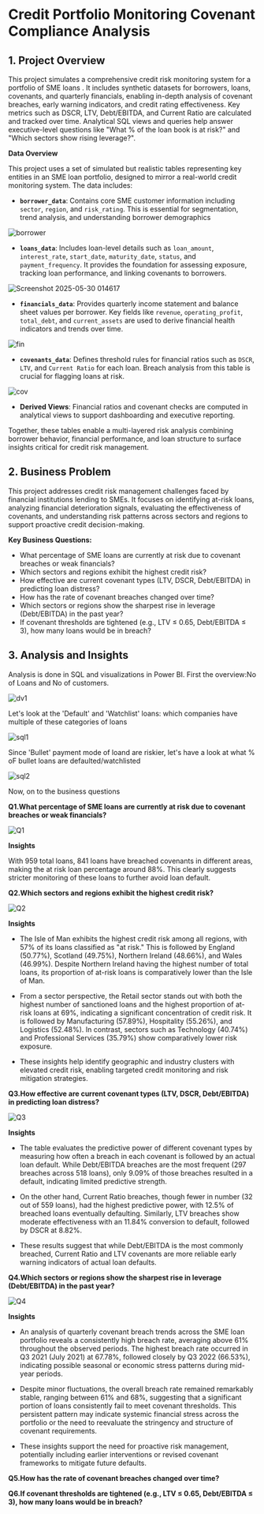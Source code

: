 # Credit Portfolio Monitoring Covenant Compliance Analysis




## 1. Project Overview 

This project simulates a comprehensive credit risk monitoring system for a portfolio of SME loans . It includes synthetic datasets for borrowers, loans, covenants, and quarterly financials, enabling in-depth analysis of covenant breaches, early warning indicators, and credit rating effectiveness. Key metrics such as DSCR, LTV, Debt/EBITDA, and Current Ratio are calculated and tracked over time. Analytical SQL views and queries help answer executive-level questions like "What % of the loan book is at risk?" and "Which sectors show rising leverage?". 

**Data Overview**


This project uses a set of simulated but realistic tables representing key entities in an SME loan portfolio, designed to mirror a real-world credit monitoring system. The data includes:

* **`borrower_data`**: Contains core SME customer information including `sector`, `region`, and `risk_rating`. This is essential for segmentation, trend analysis, and understanding borrower demographics
  
![borrower](https://github.com/user-attachments/assets/5f9eae71-2fa3-45ca-8dc1-efe747482bbe)

  
* **`loans_data`**: Includes loan-level details such as `loan_amount`, `interest_rate`, `start_date`, `maturity_date`, `status`, and `payment_frequency`. It provides the foundation for assessing exposure, tracking loan performance, and linking covenants to borrowers.

![Screenshot 2025-05-30 014617](https://github.com/user-attachments/assets/cfaaf13f-4881-4697-99c8-c89414e51a0f)

  
* **`financials_data`**: Provides quarterly income statement and balance sheet values per borrower. Key fields like `revenue`, `operating_profit`, `total_debt`, and `current_assets` are used to derive financial health indicators and trends over time.

![fin](https://github.com/user-attachments/assets/a2291a4d-160c-4f85-8498-98603fbdec21)

  
* **`covenants_data`**: Defines threshold rules for financial ratios such as `DSCR`, `LTV`, and `Current Ratio` for each loan. Breach analysis from this table is crucial for flagging loans at risk.

![cov](https://github.com/user-attachments/assets/bac2f90b-6e98-45b8-b0e2-f005cd407457)

  
* **Derived Views**: Financial ratios and covenant checks are computed in analytical views to support dashboarding and executive reporting.

Together, these tables enable a multi-layered risk analysis combining borrower behavior, financial performance, and loan structure to surface insights critical for credit risk management.


## 2. Business Problem

This project addresses credit risk management challenges faced by financial institutions lending to SMEs. It focuses on identifying at-risk loans, analyzing financial deterioration signals, evaluating the effectiveness of covenants, and understanding risk patterns across sectors and regions to support proactive credit decision-making.

**Key Business Questions:**

* What percentage of SME loans are currently at risk due to covenant breaches or weak financials?
* Which sectors and regions exhibit the highest credit risk?
* How effective are current covenant types (LTV, DSCR, Debt/EBITDA) in predicting loan distress?
* How has the rate of covenant breaches changed over time?
* Which sectors or regions show the sharpest rise in leverage (Debt/EBITDA) in the past year?
* If covenant thresholds are tightened (e.g., LTV ≤ 0.65, Debt/EBITDA ≤ 3), how many loans would be in breach?


## 3. Analysis and Insights

Analysis is done in SQL and visualizations in Power BI.
First the overview:No of Loans and No of customers.

![dv1](https://github.com/user-attachments/assets/30265cc8-759a-446e-a995-6d6e58e1ca40)

Let's look at the 'Default' and 'Watchlist' loans: which companies have multiple of these categories of loans

![sql1](https://github.com/user-attachments/assets/6004ab02-ac91-4299-8de4-ac0527d9e5fd)

Since 'Bullet' payment mode of loand are riskier, let's have a look at what % oF bullet loans are defaulted/watchlisted

![sql2](https://github.com/user-attachments/assets/f97c9156-eb1a-4096-bfd5-4e4ef74e9e24)

Now, on to the business questions

**Q1.What percentage of SME loans are currently at risk due to covenant breaches or weak financials?**

![Q1](https://github.com/user-attachments/assets/c7091b5e-5209-4c03-9adc-cbfcf1629ccf)

**Insights**
 
With 959 total loans, 841 loans have breached covenants in different areas, making the at risk loan percentage around 88%. 
This clearly suggests stricter monitoring of these loans to further avoid loan default.


**Q2.Which sectors and regions exhibit the highest credit risk?**

![Q2](https://github.com/user-attachments/assets/6a1a643c-c300-49b2-910d-6d8e05cc1c28)


**Insights**

* The Isle of Man exhibits the highest credit risk among all regions, with 57% of its loans classified as "at risk." This is followed by England (50.77%), Scotland (49.75%), Northern Ireland (48.66%), and Wales (46.99%). Despite Northern Ireland having the highest number of total loans, its proportion of at-risk loans is comparatively lower than the Isle of Man.

* From a sector perspective, the Retail sector stands out with both the highest number of sanctioned loans and the highest proportion of at-risk loans at 69%, indicating a significant concentration of credit risk. It is followed by Manufacturing (57.89%), Hospitality (55.26%), and Logistics (52.48%). In contrast, sectors such as Technology (40.74%) and Professional Services (35.79%) show comparatively lower risk exposure.

* These insights help identify geographic and industry clusters with elevated credit risk, enabling targeted credit monitoring and risk mitigation strategies.



**Q3.How effective are current covenant types (LTV, DSCR, Debt/EBITDA) in predicting loan distress?**

![Q3](https://github.com/user-attachments/assets/1f293bc5-346d-4d75-93b1-4de50ad08a1c)


**Insights**


* The table evaluates the predictive power of different covenant types by measuring how often a breach in each covenant is followed by an actual loan default. While Debt/EBITDA breaches are the most frequent (297 breaches across 518 loans), only 9.09% of those breaches resulted in a default, indicating limited predictive strength.

* On the other hand, Current Ratio breaches, though fewer in number (32 out of 559 loans), had the highest predictive power, with 12.5% of breached loans eventually defaulting. Similarly, LTV breaches show moderate effectiveness with an 11.84% conversion to default, followed by DSCR at 8.82%.

* These results suggest that while Debt/EBITDA is the most commonly breached, Current Ratio and LTV covenants are more reliable early warning indicators of actual loan defaults.


**Q4.Which sectors or regions show the sharpest rise in leverage (Debt/EBITDA) in the past year?**

![Q4](https://github.com/user-attachments/assets/1ba5e5b4-d81d-4f57-9027-28e33316157b)


**Insights**

* An analysis of quarterly covenant breach trends across the SME loan portfolio reveals a consistently high breach rate, averaging above 61% throughout the observed periods. The highest breach rate occurred in Q3 2021 (July 2021) at 67.78%, followed closely by Q3 2022 (66.53%), indicating possible seasonal or economic stress patterns during mid-year periods.

* Despite minor fluctuations, the overall breach rate remained remarkably stable, ranging between 61% and 68%, suggesting that a significant portion of loans consistently fail to meet covenant thresholds. This persistent pattern may indicate systemic financial stress across the portfolio or the need to reevaluate the stringency and structure of covenant requirements.

* These insights support the need for proactive risk management, potentially including earlier interventions or revised covenant frameworks to mitigate future defaults.

**Q5.How has the rate of covenant breaches changed over time?**


**Q6.If covenant thresholds are tightened (e.g., LTV ≤ 0.65, Debt/EBITDA ≤ 3), how many loans would be in breach?**


